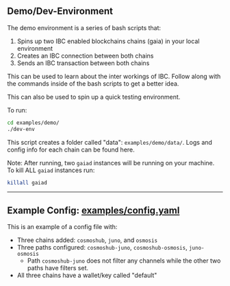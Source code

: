 ## Demo/Dev-Environment

The demo environment is a series of bash scripts that:

1) Spins up two IBC enabled blockchains chains (gaia) in your local environment
2) Creates an IBC connection between both chains
3) Sends an IBC transaction between both chains

This can be used to learn about the inter workings of IBC. Follow along with the commands inside of the bash scripts to get a better idea.

This can also be used to spin up a quick testing environment.

To run:

```bash
cd examples/demo/
./dev-env
```

This script creates a folder called "data": `examples/demo/data/`. 
Logs and config info for each chain can be found here.


Note: After running, two `gaiad` instances will be running on your machine. 
To kill ALL `gaiad` instances run:
```bash
killall gaiad
```

---

## Example Config: [examples/config.yaml](./config_EXAMPLE.yaml)

This is an example of a config file with:

- Three chains added: `cosmoshub`, `juno`, and `osmosis`
- Three paths configured: `cosmoshub-juno`, `cosmoshub-osmosis`, `juno-osmosis`
    - Path `cosmoshub-juno` does not filter any channels while the other two paths have filters set.
- All three chains have a wallet/key called "default"